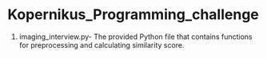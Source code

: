 # Kopernikus_Programming_challenge
1) imaging_interview.py- The provided Python file that contains functions for preprocessing and calculating similarity score.
